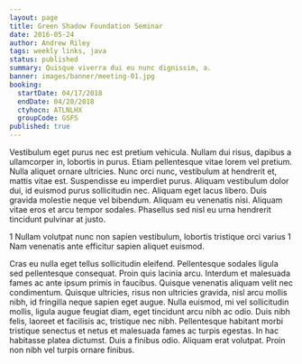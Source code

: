```yaml
---
layout: page
title: Green Shadow Foundation Seminar
date: 2016-05-24
author: Andrew Riley
tags: weekly links, java
status: published
summary: Quisque viverra dui eu nunc dignissim, a.
banner: images/banner/meeting-01.jpg
booking:
  startDate: 04/17/2018
  endDate: 04/20/2018
  ctyhocn: ATLNLHX
  groupCode: GSFS
published: true
---
```

Vestibulum eget purus nec est pretium vehicula. Nullam dui risus, dapibus a ullamcorper in, lobortis in purus. Etiam pellentesque vitae lorem vel pretium. Nulla aliquet ornare ultricies. Nunc orci nunc, vestibulum at hendrerit et, mattis vitae est. Suspendisse eu imperdiet purus. Aliquam vestibulum dolor dui, id euismod purus sollicitudin nec. Aliquam eget lacus libero. Duis gravida molestie neque vel bibendum. Aliquam eu venenatis nisi. Aliquam vitae eros et arcu tempor sodales. Phasellus sed nisl eu urna hendrerit tincidunt pulvinar at justo.

1 Nullam volutpat nunc non sapien vestibulum, lobortis tristique orci varius
1 Nam venenatis ante efficitur sapien aliquet euismod.

Cras eu nulla eget tellus sollicitudin eleifend. Pellentesque sodales ligula sed pellentesque consequat. Proin quis lacinia arcu. Interdum et malesuada fames ac ante ipsum primis in faucibus. Quisque venenatis aliquam velit nec condimentum. Quisque ultricies, risus non ultricies gravida, nisl arcu mollis nibh, id fringilla neque sapien eget augue. Nulla euismod, mi vel sollicitudin mollis, ligula augue feugiat diam, eget tincidunt arcu nibh ac odio. Duis nibh felis, laoreet et facilisis ac, tristique nec nibh. Pellentesque habitant morbi tristique senectus et netus et malesuada fames ac turpis egestas. In hac habitasse platea dictumst. Duis a finibus odio. Aliquam erat volutpat. Proin non nibh vel turpis ornare finibus.
